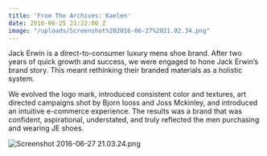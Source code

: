```yaml
---
title: 'From The Archives: Kaelen'
date: 2016-06-25 21:22:00 Z
image: "/uploads/Screenshot%202016-06-27%2021.02.34.png"
---
```


Jack Erwin is a direct-to-consumer luxury mens shoe brand. After two years of quick growth and success, we were engaged to hone Jack Erwin’s brand story. This meant rethinking their branded materials as a holistic system.

We evolved the logo mark, introduced consistent color and textures, art directed campaigns shot by Bjorn Iooss and Joss Mckinley, and introduced an intuitive e-commerce experience. The results was a brand that was confident, aspirational, understated, and truly reflected the men purchasing and wearing JE shoes.

![Screenshot 2016-06-27 21.03.24.png](/uploads/Screenshot%25202016-06-27%252021.03.24.png)
